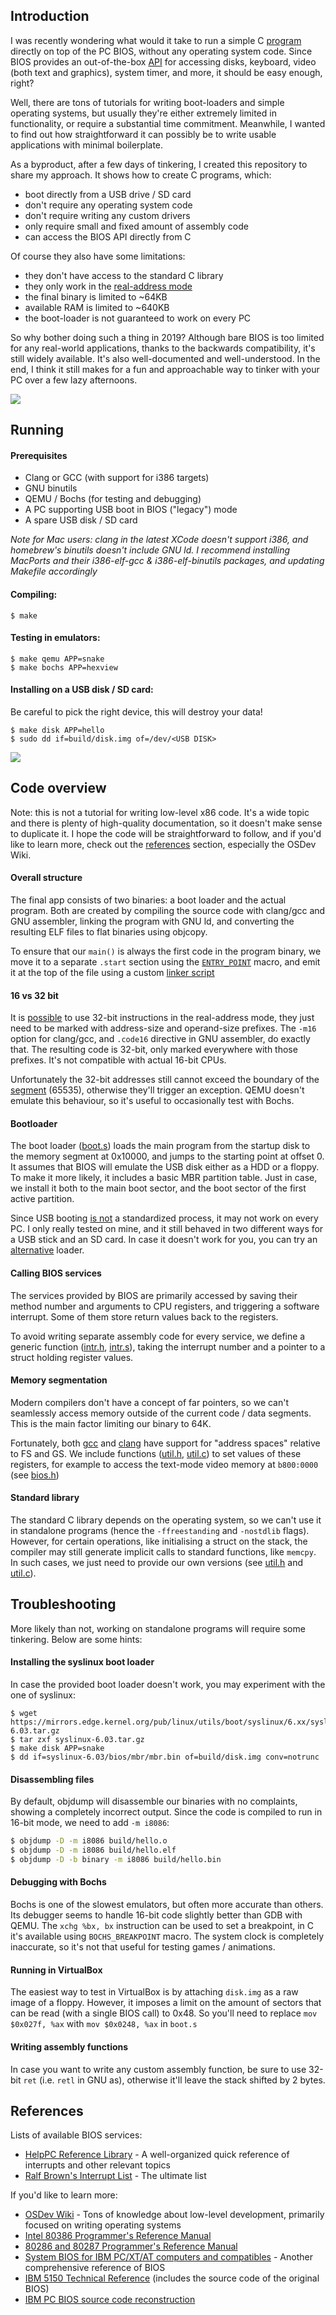 ## Introduction

I was recently wondering what would it take to run a simple C
[program](https://github.com/luke8086/nf) directly on top of the PC BIOS,
without any operating system code. Since BIOS provides an out-of-the-box
[API](http://stanislavs.org/helppc/idx_interrupt.html) for accessing disks,
keyboard, video (both text and graphics), system timer, and more, it should
be easy enough, right?

Well, there are tons of tutorials for writing boot-loaders and simple
operating systems, but usually they're either extremely limited
in functionality, or require a substantial time commitment. Meanwhile,
I wanted to find out how straightforward it can possibly be to write
usable applications with minimal boilerplate.

As a byproduct, after a few days of tinkering, I created this repository
to share my approach. It shows how to create C programs, which:

- boot directly from a USB drive / SD card
- don't require any operating system code
- don't require writing any custom drivers
- only require small and fixed amount of assembly code
- can access the BIOS API directly from C

Of course they also have some limitations:

- they don't have access to the standard C library
- they only work in the [real-address mode](http://www.logix.cz/michal/doc/i386/chp14-00.htm)
- the final binary is limited to ~64KB
- available RAM is limited to ~640KB
- the boot-loader is not guaranteed to work on every PC

So why bother doing such a thing in 2019? Although bare BIOS is too limited for any
real-world applications, thanks to the backwards compatibility, it's still widely
available. It's also well-documented and well-understood. In the end, I think it
still makes for a fun and approachable way to tinker with your PC over a few
lazy afternoons.

![](misc/snake.png)

## Running

#### Prerequisites

- Clang or GCC (with support for i386 targets)
- GNU binutils
- QEMU / Bochs (for testing and debugging)
- A PC supporting USB boot in BIOS ("legacy") mode
- A spare USB disk / SD card

*Note for Mac users: clang in the latest XCode doesn't support i386, and
homebrew's binutils doesn't include GNU ld. I recommend installing MacPorts
and their i386-elf-gcc & i386-elf-binutils packages, and updating Makefile
accordingly*

#### Compiling:
```
$ make
```

#### Testing in emulators:
```
$ make qemu APP=snake
$ make bochs APP=hexview
```

#### Installing on a USB disk / SD card:

Be careful to pick the right device, this will destroy your data!

```
$ make disk APP=hello
$ sudo dd if=build/disk.img of=/dev/<USB DISK>
```

![](misc/hexview.png)

## Code overview

Note: this is not a tutorial for writing low-level x86 code. It's
a wide topic and there is plenty of high-quality documentation,
so it doesn't make sense to duplicate it. I hope the code will
be straightforward to follow, and if you'd like to learn more,
check out the [references](#references) section, especially the OSDev Wiki.

#### Overall structure

The final app consists of two binaries: a boot loader and the actual
program. Both are created by compiling the source code with clang/gcc
and GNU assembler, linking the program with GNU ld, and converting
the resulting ELF files to flat binaries using objcopy.

To ensure that our `main()` is always the first code in the program
binary, we move it to a separate `.start` section using the
[`ENTRY_POINT`](util.h) macro, and emit it at the top of the file
using a custom [linker script](linker.ld)

#### 16 vs 32 bit

It is [possible](http://www.logix.cz/michal/doc/i386/chp16-00.htm)
to use 32-bit instructions in the real-address mode, they just need
to be marked with address-size and operand-size prefixes. The
`-m16` option for clang/gcc, and `.code16` directive in GNU assembler, do exactly
that. The resulting code is 32-bit, only marked everywhere with those
prefixes. It's not compatible with actual 16-bit CPUs.

Unfortunately the 32-bit addresses still cannot exceed the boundary
of the [segment](http://www.logix.cz/michal/doc/i386/chp14-01.htm#14-01)
(65535), otherwise they'll trigger an exception. QEMU
doesn't emulate this behaviour, so it's useful to occasionally test
with Bochs.

#### Bootloader

The boot loader ([boot.s](boot.s)) loads the main program from the
startup disk to the memory segment at 0x10000, and jumps to the
starting point at offset 0.
It assumes that BIOS will emulate the USB disk either as
a HDD or a floppy. To make it more likely, it includes a basic MBR
partition table. Just in case, we install it both to the main boot
sector, and the boot sector of the first active partition.

Since USB booting
[is not](https://wiki.osdev.org/Problems_Booting_From_USB_Flash)
a standardized process, it may not work on every PC. I only really tested
on mine, and it still behaved in two different ways for a USB stick
and an SD card.
In case it doesn't work for you, you can try an
[alternative](#installing-the-syslinux-boot-loader) loader.

#### Calling BIOS services

The services provided by BIOS are primarily accessed by saving their
method number and arguments to CPU registers, and triggering a software
interrupt. Some of them store return values back to the registers.

To avoid writing separate assembly code for every service, we define a generic
function ([intr.h](intr.h), [intr.s](intr.s)), taking the interrupt
number and a pointer to a struct holding register values.

#### Memory segmentation

Modern compilers don't have a concept of far pointers, so we can't 
seamlessly access memory outside of the current code / data segments.
This is the main factor limiting our binary to 64K.

Fortunately, both
[gcc](https://gcc.gnu.org/onlinedocs/gcc-6.1.0/gcc/Named-Address-Spaces.html#index-x86-named-address-spaces-3132)
and [clang](https://clang.llvm.org/docs/LanguageExtensions.html#memory-references-to-specified-segments)
have support for "address spaces" relative to FS and GS.
We include functions ([util.h](util.h), [util.c](util.c)) to set values
of these registers, for example to access the text-mode video memory
at `b800:0000` (see [bios.h](bios.h))

#### Standard library

The standard C library depends on the operating system, so we can't
use it in standalone programs (hence the `-ffreestanding` and `-nostdlib`
flags). However, for certain operations, like initialising a struct on
the stack, the compiler may still generate implicit calls to standard
functions, like `memcpy`. In such cases, we just need to provide
our own versions (see [util.h](util.h) and [util.c](util.c)).

## Troubleshooting

More likely than not, working on standalone programs will require some
tinkering. Below are some hints:

#### Installing the syslinux boot loader

In case the provided boot loader doesn't work, you may experiment with the
one of syslinux:

```
$ wget https://mirrors.edge.kernel.org/pub/linux/utils/boot/syslinux/6.xx/syslinux-6.03.tar.gz
$ tar zxf syslinux-6.03.tar.gz
$ make disk APP=snake
$ dd if=syslinux-6.03/bios/mbr/mbr.bin of=build/disk.img conv=notrunc
```

#### Disassembling files

By default, objdump will disassemble our binaries with no complaints,
showing a completely incorrect output. Since the code is compiled to run
in 16-bit mode, we need to add `-m i8086`:

```bash
$ objdump -D -m i8086 build/hello.o
$ objdump -D -m i8086 build/hello.elf
$ objdump -D -b binary -m i8086 build/hello.bin
```

#### Debugging with Bochs

Bochs is one of the slowest emulators, but often more accurate than others.
Its debugger seems to handle 16-bit code slightly better than GDB with QEMU.
The `xchg %bx, bx` instruction can be used to set a breakpoint, in C it's
available using `BOCHS_BREAKPOINT` macro. The system clock is completely
inaccurate, so it's not that useful for testing games / animations.

#### Running in VirtualBox

The easiest way to test in VirtualBox is by attaching `disk.img` as a raw
image of a floppy. However, it imposes a limit on the amount of sectors
that can be read (with a single BIOS call) to 0x48. So you'll need to replace
`mov $0x027f, %ax` with `mov $0x0248, %ax` in `boot.s`

#### Writing assembly functions

In case you want to write any custom assembly function, be sure to use
32-bit `ret` (i.e. `retl` in GNU as), otherwise it'll leave the stack
shifted by 2 bytes.

## References

Lists of available BIOS services:

- [HelpPC Reference Library](http://stanislavs.org/helppc/) - A well-organized
  quick reference of interrupts and other relevant topics
- [Ralf Brown's Interrupt List](http://www.ctyme.com/rbrown.htm) - The ultimate list

If you'd like to learn more:

- [OSDev Wiki](https://wiki.osdev.org) - Tons of knowledge about low-level development, primarily focused on writing operating systems
- [Intel 80386 Programmer's Reference Manual](http://www.logix.cz/michal/doc/i386/)
- [80286 and 80287 Programmer's Reference Manual](https://duckduckgo.com/?q="80286+and+80287+Programmers+Reference+Manual")
- [System BIOS for IBM PC/XT/AT computers and compatibles](https://duckduckgo.com/?q="System+BIOS+for+IBM+PC%2FXT%2FAT+computers+and+compatibles") - Another comprehensive reference of BIOS
- [IBM 5150 Technical Reference](https://duckduckgo.com/?q=ibm+5150+technical+reference)
  (includes the source code of the original BIOS)
- [IBM PC BIOS source code reconstruction](https://sites.google.com/site/pcdosretro/ibmpcbios)
